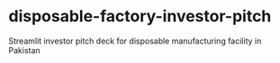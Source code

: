 # disposable-factory-investor-pitch
Streamlit investor pitch deck for disposable manufacturing facility in Pakistan
